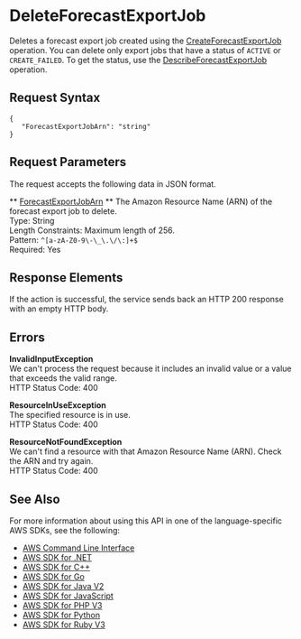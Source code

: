 # DeleteForecastExportJob<a name="API_DeleteForecastExportJob"></a>

Deletes a forecast export job created using the [CreateForecastExportJob](API_CreateForecastExportJob.md) operation\. You can delete only export jobs that have a status of `ACTIVE` or `CREATE_FAILED`\. To get the status, use the [DescribeForecastExportJob](API_DescribeForecastExportJob.md) operation\.

## Request Syntax<a name="API_DeleteForecastExportJob_RequestSyntax"></a>

```
{
   "ForecastExportJobArn": "string"
}
```

## Request Parameters<a name="API_DeleteForecastExportJob_RequestParameters"></a>

The request accepts the following data in JSON format\.

 ** [ForecastExportJobArn](#API_DeleteForecastExportJob_RequestSyntax) **   <a name="forecast-DeleteForecastExportJob-request-ForecastExportJobArn"></a>
The Amazon Resource Name \(ARN\) of the forecast export job to delete\.  
Type: String  
Length Constraints: Maximum length of 256\.  
Pattern: `^[a-zA-Z0-9\-\_\.\/\:]+$`   
Required: Yes

## Response Elements<a name="API_DeleteForecastExportJob_ResponseElements"></a>

If the action is successful, the service sends back an HTTP 200 response with an empty HTTP body\.

## Errors<a name="API_DeleteForecastExportJob_Errors"></a>

 **InvalidInputException**   
We can't process the request because it includes an invalid value or a value that exceeds the valid range\.  
HTTP Status Code: 400

 **ResourceInUseException**   
The specified resource is in use\.  
HTTP Status Code: 400

 **ResourceNotFoundException**   
We can't find a resource with that Amazon Resource Name \(ARN\)\. Check the ARN and try again\.  
HTTP Status Code: 400

## See Also<a name="API_DeleteForecastExportJob_SeeAlso"></a>

For more information about using this API in one of the language\-specific AWS SDKs, see the following:
+  [AWS Command Line Interface](https://docs.aws.amazon.com/goto/aws-cli/forecast-2018-06-26/DeleteForecastExportJob) 
+  [AWS SDK for \.NET](https://docs.aws.amazon.com/goto/DotNetSDKV3/forecast-2018-06-26/DeleteForecastExportJob) 
+  [AWS SDK for C\+\+](https://docs.aws.amazon.com/goto/SdkForCpp/forecast-2018-06-26/DeleteForecastExportJob) 
+  [AWS SDK for Go](https://docs.aws.amazon.com/goto/SdkForGoV1/forecast-2018-06-26/DeleteForecastExportJob) 
+  [AWS SDK for Java V2](https://docs.aws.amazon.com/goto/SdkForJavaV2/forecast-2018-06-26/DeleteForecastExportJob) 
+  [AWS SDK for JavaScript](https://docs.aws.amazon.com/goto/AWSJavaScriptSDK/forecast-2018-06-26/DeleteForecastExportJob) 
+  [AWS SDK for PHP V3](https://docs.aws.amazon.com/goto/SdkForPHPV3/forecast-2018-06-26/DeleteForecastExportJob) 
+  [AWS SDK for Python](https://docs.aws.amazon.com/goto/boto3/forecast-2018-06-26/DeleteForecastExportJob) 
+  [AWS SDK for Ruby V3](https://docs.aws.amazon.com/goto/SdkForRubyV3/forecast-2018-06-26/DeleteForecastExportJob) 